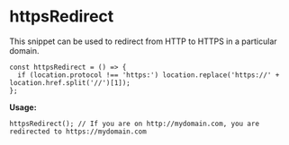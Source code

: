 # httpsRedirect
This snippet can be used to redirect from HTTP to HTTPS in a particular domain.

```
const httpsRedirect = () => {
  if (location.protocol !== 'https:') location.replace('https://' + location.href.split('//')[1]);
};
```


**Usage:**
```
httpsRedirect(); // If you are on http://mydomain.com, you are redirected to https://mydomain.com
```
